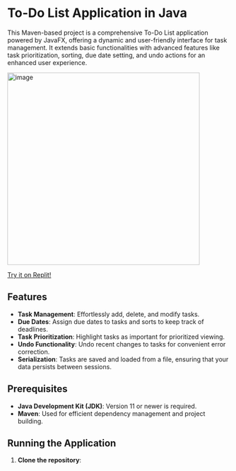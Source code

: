 
# To-Do List Application in Java

This Maven-based project is a comprehensive To-Do List application powered by JavaFX, offering a dynamic and user-friendly interface for task management. It extends basic functionalities with advanced features like task prioritization, sorting, due date setting, and undo actions for an enhanced user experience.

<img width="435" alt="image" src="https://github.com/kyle-heller/To-Do-List-JavaFX/assets/117598474/6f6e5941-32ff-4c15-adef-beafc14266f4">

<a href="https://replit.com/@xsys/Todo-List-JavaFX">Try it on Replit!</a>
## Features

- **Task Management**: Effortlessly add, delete, and modify tasks.
- **Due Dates**: Assign due dates to tasks and sorts to keep track of deadlines.
- **Task Prioritization**: Highlight tasks as important for prioritized viewing.
- **Undo Functionality**: Undo recent changes to tasks for convenient error correction.
- **Serialization**: Tasks are saved and loaded from a file, ensuring that your data persists between sessions.

## Prerequisites

- **Java Development Kit (JDK)**: Version 11 or newer is required.
- **Maven**: Used for efficient dependency management and project building.

## Running the Application

1. **Clone the repository**:
